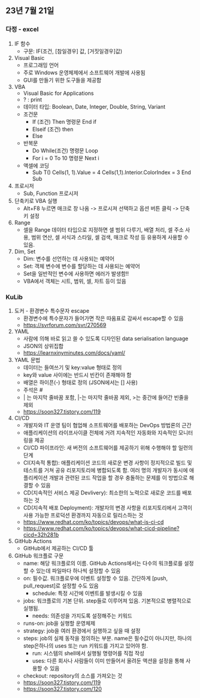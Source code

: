 ## 23년 7월 21일

### 다정 - excel
1. IF 함수
    - 구문: IF(조건, [참일경우] 값, [거짓일경우]값)
2. Visual Basic
    - 프로그래밍 언어
    - 주로 Windows 운영체제에서 소프트웨어 개발에 사용됨
    - GUI를 만들기 위한 도구들을 제공함
3. VBA
    - Visual Basic for Applications
    - ? : print
    - 데이터 타입: Boolean, Date, Integer, Double, String, Variant
    - 조건문
        - If (조건) Then    명령문   End if
        - Elseif (조건) then
        - Else
    - 반복문
        - Do While(조건)    명령문     Loop
        - For i = 0 To 10   명령문  Next i
    - 액셀에 코딩
        - Sub T()   Cells(1, 1).Value = 4   Cells(1,1).Interior.ColorIndex = 3  End Sub
4. 프로시저
    - Sub, Function 프로시저
5. 단축키로 VBA 실행
    - Alt+F8 누르면 매크로 창 나옴 -> 프로시져 선택하고 옵션 버튼 클릭 -> 단축키 설정
6. Range
    - 셀을 Range 데이터 타입으로 지정하면 셀 범위 다루기, 배열 처리, 셀 주소 사용, 범위 연산, 셀 서식과 스타일, 셀 검색, 매크로 작성 등 유용하게 사용할 수 있음.
7. Dim, Set
    - Dim: 변수를 선언하는 데 사용되는 예약어
    - Set: 객체 변수에 변수를 할당하는 데 사용되는 예약어
    - Set을 일반적인 변수에 사용하면 에러가 발생함!!
    - VBA에서 객체는 시트, 범위, 셀, 차트 등이 있음

### KuLib
1. 도커 - 환경변수 특수문자 escape
    - 환경변수에 특수문자가 들어가면 작은 따옴표로 감싸서 escape할 수 있음
    - https://svrforum.com/svr/270569
2. YAML
    - 사람에 의해 바로 읽고 쓸 수 있도록 디자인된 data serialisation language
    - JSON의 상위집합
    - https://learnxinyminutes.com/docs/yaml/
3. YAML 문법
    - 데이터는 들여쓰기 및 key:value 형태로 정의
    - key와 value 사이에는 반드시 빈칸이 존재해야 함
    - 배열은 하이픈(-) 형태로 정의 (JSON에서는 [] 사용)
    - 주석은 #
    - | 는 마지막 줄바꿈 포함, |-는 마지막 줄바꿈 제외, >는 중간에 들어간 빈줄을 제외
    - https://soon327.tistory.com/119
4. CI/CD
    - 개발자와 IT 운영 팀이 협업해 소프트웨어를 배포하는 DevOps 방법론의 근간
    - 애플리케이션의 라이프사이클 전체에 거려 지속적인 자동화와 지속적인 모니터링을 제공
    - CI/CD 파이프라인: 새 버전의 소프트웨어를 제공하기 위해 수행해야 할 일련의 단계
    - CI(지속적 통합): 애플리케이션 코드의 새로운 변경 사항이 정지적으로 빌드 및 테스트를 거쳐 공유 리포지토리에 병합되도록 함. 여러 명의 개발자가 동시에 애플리케이션 개발과 관련된 코드 작업을 할 경우 충돌하는 문제를 이 방법으로 해결할 수 있음
    - CD(지속적인 서비스 제공 Devlivery): 최소한의 노력으로 새로운 코드를 배포하는 것
    - CD(지속적 배포 Deployment): 개발자의 변경 사항을 리포지토리에서 고객이 사용 가능한 프로덕션 환경까지 자동으로 릴리스하는 것
    - https://www.redhat.com/ko/topics/devops/what-is-ci-cd
    - https://www.redhat.com/ko/topics/devops/what-cicd-pipeline?cicd=32h281b
5. GitHub Actions
    - GitHub에서 제공하는 CI/CD 툴
6. GitHub 워크플로 구문
    - name: 해당 워크플로의 이름. GitHub Actions에서는 다수의 워크플로를 설정할 수 있는데 파일마다 하나씩 설정할 수 있음
    - on: 필수값. 워크플로우에 이벤트 설정할 수 있음. 간단하게 [push, pull_request]로 설정할 수도 있음 
        - schedule: 특정 시간에 이벤트를 발생시킬 수 있음
    - jobs: 워크플로의 기본 단위.  step들로 이루어져 있음. 기본적으로 병렬적으로 실행됨.
        - needs: 의존성을 가지도록 설정해주는 키워드
    - runs-on: job을 실행할 운영체제
    - strategy: job을 여러 환경에서 실행하고 싶을 때 설정
    - steps: job의 실제 동작을 정의하는 부분. name은 필수값이 아니지만, 하나의 step은하나의 uses 또는 run 키워드를 가지고 있어야 함.
        - run: 시스템의 shell에서 실행될 명령어를 직접 작성
        - uses: 다른 회사나 사람들이 이미 만들어서 올려둔 액션을 설정을 통해 사용할 수 있음
    - checkout: repository의 소스를 가져오는 것
    - https://soon327.tistory.com/119
    - https://soon327.tistory.com/120